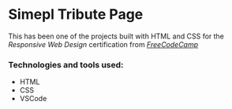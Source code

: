 # Simepl Tribute Page

This has been one of the projects built with HTML and CSS for the *Responsive Web Design* certification from [*FreeCodeCamp*](https://www.freecodecamp.org/)

### Technologies and tools used:

- HTML
- CSS
- VSCode
